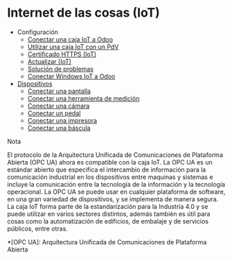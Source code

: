 # Internet de las cosas (IoT)

  * Configuración
    * [Conectar una caja IoT a Odoo](iot/config/connect.html)
    * [Utilizar una caja IoT con un PdV](iot/config/pos.html)
    * [Certificado HTTPS (IoT)](iot/config/https_certificate_iot.html)
    * [Actualizar (IoT)](iot/config/updating_iot.html)
    * [Solución de problemas](iot/config/troubleshooting.html)
    * [Conectar Windows IoT a Odoo](iot/config/windows_iot.html)
  * [Dispositivos](iot/devices.html)
    * [Conectar una pantalla](iot/devices/screen.html)
    * [Conectar una herramienta de medición](iot/devices/measurement_tool.html)
    * [Conectar una cámara](iot/devices/camera.html)
    * [Conectar un pedal](iot/devices/footswitch.html)
    * [Conectar una impresora](iot/devices/printer.html)
    * [Conectar una báscula](iot/devices/scale.html)

Nota

El protocolo de la Arquitectura Unificada de Comunicaciones de Plataforma
Abierta (OPC UA) ahora es compatible con la caja IoT. La OPC UA es un estándar
abierto que especifica el intercambio de información para la comunicación
industrial en los dispositivos entre maquinas y sistemas e incluye la
comunicación entre la tecnología de la información y la tecnología
operacional. La OPC UA se puede usar en cualquier plataforma de software, en
una gran variedad de dispositivos, y se implementa de manera segura. La caja
IoT forma parte de la estandarización para la Industria 4.0 y se puede
utilizar en varios sectores distintos, además también es útil para cosas como
la automatización de edificios, de embalaje y de servicios públicos, entre
otras.

  *[OPC UA]: Arquitectura Unificada de Comunicaciones de Plataforma Abierta

